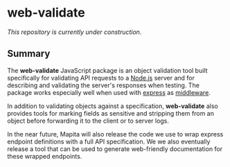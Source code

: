 # web-validate

*This repository is currently under construction.*

## Summary

The **web-validate** JavaScript package is an object validation tool built specifically for validating API requests to a [Node.js](https://nodejs.org/en/) server and for describing and validating the server's responses when testing. The package works especially well when used with [express](https://expressjs.com/) as [middleware](https://expressjs.com/en/guide/using-middleware.html).

In addition to validating objects against a specification, **web-validate** also provides tools for marking fields as sensitive and stripping them from an object before forwarding it to the client or to server logs.

In the near future, Mapita will also release the code we use to wrap express endpoint definitions with a full API specification. We we also eventually release a tool that can be used to generate web-friendly documentation for these wrapped endpoints.
